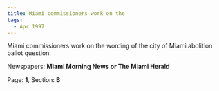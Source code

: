 ```yaml
---  
title: Miami commissioners work on the  
tags:  
  - Apr 1997  
---  
```

  
Miami commissioners work on the wording of the city of Miami abolition ballot question.  
  
Newspapers: **Miami Morning News or The Miami Herald**  
  
Page: **1**, Section: **B** 
